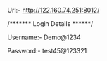 Url:- http://122.160.74.251:8012/

/******* Login Details ******/

Username:- Demo@1234

Password:- test45@123321